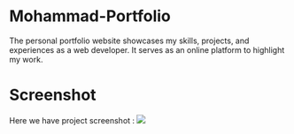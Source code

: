 # Mohammad-Portfolio
The personal portfolio website showcases my skills, projects, and experiences as a web developer. It serves as an online platform to highlight my work.


# Screenshot
Here we have project screenshot :
<a href="https://mohammadportfolio-eta.vercel.app/">
  <img src="https://g.top4top.io/p_3221t2pkz1.png">
</a>
